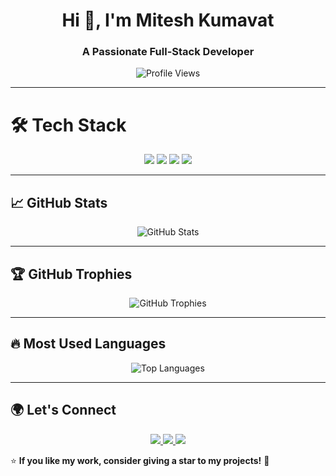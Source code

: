<h1 align="center">Hi 👋, I'm Mitesh Kumavat</h1>
<h3 align="center">A Passionate Full-Stack Developer</h3>

<p align="center">
  <img src="https://komarev.com/ghpvc/?username=Mitesh-Kumavat&label=Profile%20Views&color=0e75b6&style=plastic" alt="Profile Views" />
</p>

---


# 🛠️ **Tech Stack**
<p align="center">
  <img src="https://skillicons.dev/icons?i=js,ts,python,java&theme=dark" />
  <img src="https://skillicons.dev/icons?i=react,nextjs,html,css,tailwind,bootstrap&theme=dark" />
  <img src="https://skillicons.dev/icons?i=nodejs,express,mongodb,firebase,sqlite,prisma,postgres&theme=dark" />
  <img src="https://skillicons.dev/icons?i=git,github,vscode,vercel,postman&theme=dark" />
</p>

---

## 📈 **GitHub Stats**
<p align="center">
  <img src="https://github-readme-stats.vercel.app/api?username=Mitesh-Kumavat&show_icons=true&theme=radical" alt="GitHub Stats" />
</p>

---

## 🏆 **GitHub Trophies**
<p align="center">
  <img src="https://github-profile-trophy.vercel.app/?username=Mitesh-Kumavat&theme=radical&no-frame=true" alt="GitHub Trophies" />
</p>

---

## 🔥 **Most Used Languages**
<p align="center">
  <img src="https://github-readme-stats.vercel.app/api/top-langs/?username=Mitesh-Kumavat&layout=compact&theme=radical" alt="Top Languages" />
</p>

---


## 🌍 **Let's Connect**
<p align="center">
  <a href="https://www.linkedin.com/in/mitesh-kumavat">
    <img src="https://img.shields.io/badge/LinkedIn-0077B5?style=for-the-badge&logo=linkedin&logoColor=white" />
  </a>
  <a href="https://miteshkumavat.vercel.app">
    <img src="https://img.shields.io/badge/Portfolio-000000?style=for-the-badge&logo=vercel&logoColor=white" />
  </a>
  <a href="https://www.instagram.com/mitesh_777">
    <img src="https://img.shields.io/badge/Instagram-E4405F?style=for-the-badge&logo=instagram&logoColor=white" />
  </a>
</p>


⭐ **If you like my work, consider giving a star to my projects!** 🌟
